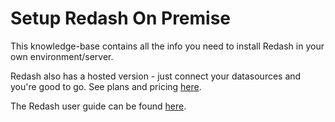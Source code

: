 # Setup Redash On Premise

This knowledge-base contains all the info you need to install Redash in your own environment/server.

Redash also has a hosted version - just connect your datasources and you're good to go. See plans and pricing [here](http://redash.io/pricing.html).

The Redash user guide can be found [here](../help/).
